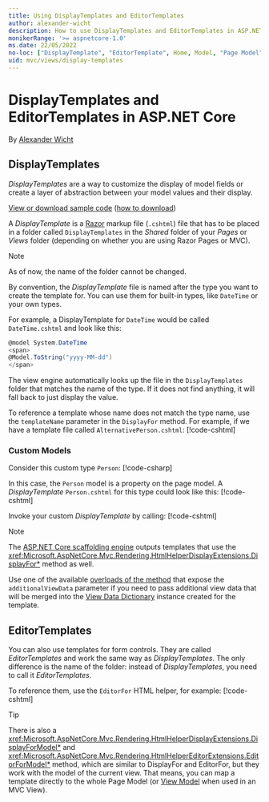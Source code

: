 ```yaml
---
title: Using DisplayTemplates and EditorTemplates
author: alexander-wicht
description: How to use DisplayTemplates and EditorTemplates in ASP.NET Core.
monikerRange: '>= aspnetcore-1.0'
ms.date: 22/05/2022
no-loc: ["DisplayTemplate", "EditorTemplate", Home, Model, "Page Model", "Razor Pages"]
uid: mvc/views/display-templates
---
```

# DisplayTemplates and EditorTemplates in ASP.NET Core
By [Alexander Wicht](https://github.com/Ducki/)

## DisplayTemplates

_DisplayTemplates_ are a way to customize the display of model fields or create a layer of abstraction between your model values and their display.

[View or download sample code](https://github.com/dotnet/AspNetCore.Docs/tree/main/aspnetcore/mvc/views/display-templates/sample) ([how to download](xref:index#how-to-download-a-sample))

A _DisplayTemplate_ is a [Razor](xref:mvc/views/razor) markup file (`.cshtml`) file that has to be placed in a folder called `DisplayTemplates` in the _Shared_ folder of your _Pages_ or _Views_ folder (depending on whether you are using Razor Pages or MVC).

> [!NOTE]
> As of now, the name of the folder cannot be changed.

By convention, the _DisplayTemplate_ file is named after the type you want to create the template for. You can use them for built-in types, like `DateTime` or your own types.

For example, a DisplayTemplate for `DateTime` would be called `DateTime.cshtml` and look like this:
```csharp
@model System.DateTime
<span>
@Model.ToString("yyyy-MM-dd")
</span>
```

The view engine automatically looks up the file in the `DisplayTemplates` folder that matches the name of the type. If it does not find anything, it will fall back to just display the value.

To reference a template whose name does not match the type name, use the `templateName` parameter in the `DisplayFor` method. For example, if we have a template file called `AlternativePerson.cshtml`:
[!code-cshtml[](display-templates/sample/Pages/Index.cshtml?name=snippet_htmlDisplayForTemplate)]


### Custom Models

Consider this custom type `Person`:
[!code-csharp[](display-templates/sample/Models/Person.cs?name=snippet_PersonModel)]

In this case, the `Person` model is a property on the page model. A _DisplayTemplate_ `Person.cshtml` for this type could look like this:
[!code-cshtml[](display-templates/sample/Pages/Shared/DisplayTemplates/Person.cshtml)]

Invoke your custom _DisplayTemplate_ by calling:
[!code-cshtml[](display-templates/sample/Pages/Index.cshtml?name=snippet_htmlDisplayFor)]

> [!NOTE]
> The [ASP.NET Core scaffolding engine](xref:fundamentals/tools/dotnet-aspnet-codegenerator) outputs templates that use the <xref:Microsoft.AspNetCore.Mvc.Rendering.HtmlHelperDisplayExtensions.DisplayFor*> method as well.

Use one of the available [overloads of the method](xref:Microsoft.AspNetCore.Mvc.Rendering.HtmlHelperDisplayExtensions.DisplayFor*#overloads) that expose the `additionalViewData` parameter if you need to pass additional view data that will be merged into the [View Data Dictionary](xref:mvc/views/overview#viewdata) instance created for the template.

## EditorTemplates
You can also use templates for form controls. They are called _EditorTemplates_ and work the same way as _DisplayTemplates_. The only difference is the name of the folder: instead of _DisplayTemplates_, you need to call it _EditorTemplates_.

To reference them, use the `EditorFor` HTML helper, for example:
[!code-cshtml[](display-templates/sample/Pages/Index.cshtml?name=snippet_htmlEditorFor)]

> [!TIP]
> There is also a <xref:Microsoft.AspNetCore.Mvc.Rendering.HtmlHelperDisplayExtensions.DisplayForModel*> and <xref:Microsoft.AspNetCore.Mvc.Rendering.HtmlHelperEditorExtensions.EditorForModel*> method, which are similar to DisplayFor and EditorFor, but they work with the model of the current view. That means, you can map a template directly to the whole Page Model (or [View Model](xref:mvc/views/overview#strongly-typed-data-viewmodel) when used in an MVC View).


